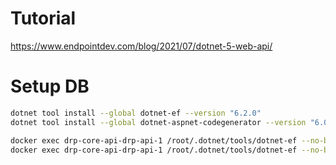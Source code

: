 # Tutorial

https://www.endpointdev.com/blog/2021/07/dotnet-5-web-api/

# Setup DB

```sh
dotnet tool install --global dotnet-ef --version "6.2.0"
dotnet tool install --global dotnet-aspnet-codegenerator --version "6.0.0"

docker exec drp-core-api-drp-api-1 /root/.dotnet/tools/dotnet-ef --no-build --verbose migrations add AddInitialTables --project /opt
docker exec drp-core-api-drp-api-1 /root/.dotnet/tools/dotnet-ef --no-build --verbose database update --project /opt
```
